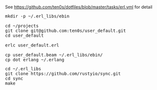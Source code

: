 See https://github.com/ten0s/dotfiles/blob/master/tasks/erl.yml for detail

<pre>
mkdir -p ~/.erl_libs/ebin

cd ~/projects
git clone git@github.com:ten0s/user_default.git
cd user_default

erlc user_default.erl

cp user_default.beam ~/.erl_libs/ebin/
cp dot_erlang ~/.erlang
</pre>

<pre>
cd ~/.erl_libs
git clone https://github.com/rustyio/sync.git
cd sync
make
</pre>
